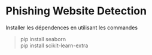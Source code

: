 # Phishing Website Detection

Installer les dépendences en utilisant les commandes
> pip install seaborn <br>
> pip install scikit-learn-extra